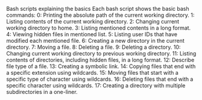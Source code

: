 Bash scripts explaining the basics
Each bash script shows the basic bash commands:
	0: Printing the absolute path of the current working directory.
	1: Listing contents of the current working directory.
	2: Changing current working directory to home.
	3: Listing mentioned contents in a long format.
	4: Viewing hidden files in mentioned list.
	5: Listing user IDs that have modified each mentioned file.
	6: Creating a new directory in the current directory.
	7: Moving a file.
	8: Deleting a file.
	9: Deleting a directory.
	10: Changing current working directory to previous working directory.
	11: Listing contents of directories, including hidden files, in a long format.
	12: Describe file type of a file.
	13: Creating a symbolic link.
	14: Copying files that end with a specific extension using wildcards.
	15: Moving files that start with a specific type of character using wildcards.
	16: Deleting files that end with a specific character using wildcards.
	17: Creating a directory with multiple subdirectories in a one-liner.
